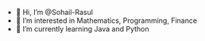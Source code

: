 - 👋 Hi, I’m @Sohail-Rasul
- 👀 I’m interested in Mathematics, Programming, Finance
- 🌱 I’m currently learning Java and Python


<!---
Sohail-Rasul/Sohail-Rasul is a ✨ special ✨ repository because its `README.md` (this file) appears on your GitHub profile.
You can click the Preview link to take a look at your changes.
--->
